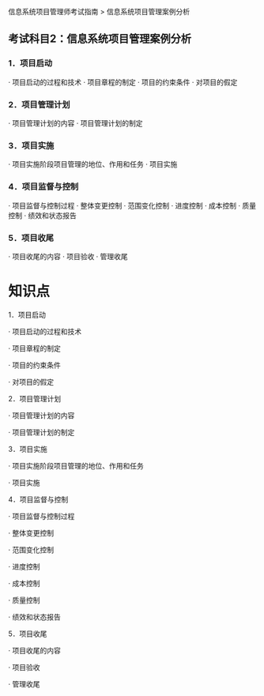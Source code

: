 信息系统项目管理师考试指南 > 信息系统项目管理案例分析


## 考试科目2：信息系统项目管理案例分析

### 1．项目启动 

· 项目启动的过程和技术 
· 项目章程的制定 
· 项目的约束条件 
· 对项目的假定 

### 2．项目管理计划 

· 项目管理计划的内容 
· 项目管理计划的制定 

### 3．项目实施 

· 项目实施阶段项目管理的地位、作用和任务 
· 项目实施 

### 4．项目监督与控制 

· 项目监督与控制过程 
· 整体变更控制 
· 范围变化控制 
· 进度控制 
· 成本控制 
· 质量控制 
· 绩效和状态报告 

### 5．项目收尾 

· 项目收尾的内容 
· 项目验收 
· 管理收尾 



# 知识点

1．项目启动 

· 项目启动的过程和技术 

· 项目章程的制定 

· 项目的约束条件 

· 对项目的假定 

2．项目管理计划 

· 项目管理计划的内容 

· 项目管理计划的制定 

3．项目实施 

· 项目实施阶段项目管理的地位、作用和任务 

· 项目实施 


4．项目监督与控制 

· 项目监督与控制过程 

· 整体变更控制 

· 范围变化控制 

· 进度控制 

· 成本控制 

· 质量控制 

· 绩效和状态报告 


5．项目收尾 

· 项目收尾的内容 

· 项目验收 

· 管理收尾 













